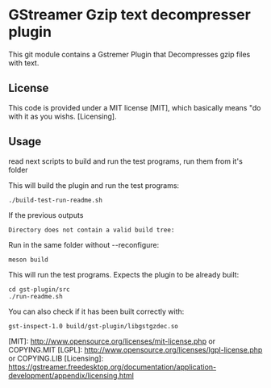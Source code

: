 # GStreamer Gzip text decompresser plugin

This git module contains a Gstremer Plugin that Decompresses gzip files with text.

## License

This code is provided under a MIT license [MIT], which basically means "do
with it as you wishs. [Licensing].

## Usage

read next scripts to build and run the test programs, run them from it's folder

This will build the plugin and run the test programs:
    
    ./build-test-run-readme.sh
If the previous outputs

    Directory does not contain a valid build tree:
     
Run in the same folder without --reconfigure:

    meson build

This will run the test programs. Expects the plugin to be already built:
    
    cd gst-plugin/src
    ./run-readme.sh

You can also check if it has been built correctly with:

    gst-inspect-1.0 build/gst-plugin/libgstgzdec.so


[MIT]: http://www.opensource.org/licenses/mit-license.php or COPYING.MIT
[LGPL]: http://www.opensource.org/licenses/lgpl-license.php or COPYING.LIB
[Licensing]: https://gstreamer.freedesktop.org/documentation/application-development/appendix/licensing.html
